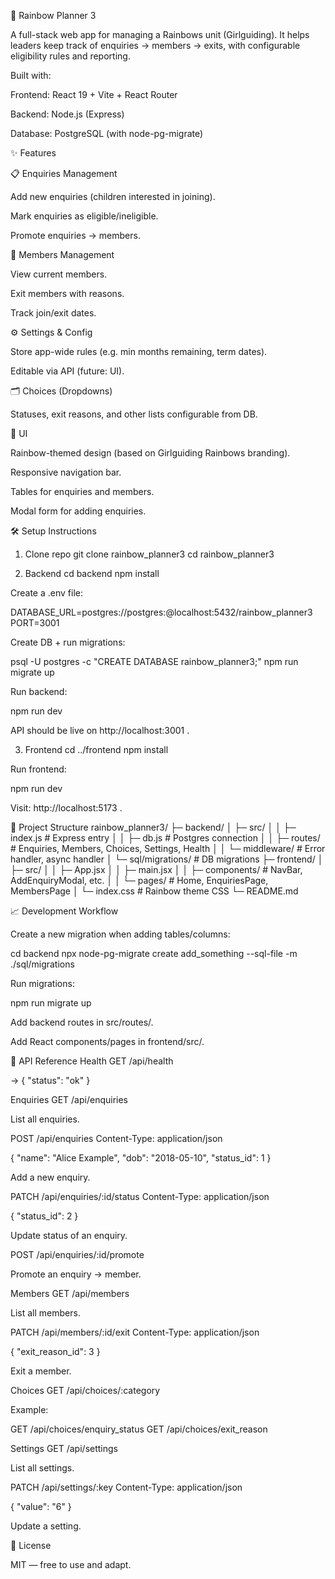 🌈 Rainbow Planner 3

A full-stack web app for managing a Rainbows unit (Girlguiding).
It helps leaders keep track of enquiries → members → exits, with configurable eligibility rules and reporting.

Built with:

Frontend: React 19 + Vite + React Router

Backend: Node.js (Express)

Database: PostgreSQL (with node-pg-migrate)

✨ Features

📋 Enquiries Management

Add new enquiries (children interested in joining).

Mark enquiries as eligible/ineligible.

Promote enquiries → members.

👧 Members Management

View current members.

Exit members with reasons.

Track join/exit dates.

⚙️ Settings & Config

Store app-wide rules (e.g. min months remaining, term dates).

Editable via API (future: UI).

🗂 Choices (Dropdowns)

Statuses, exit reasons, and other lists configurable from DB.

🌈 UI

Rainbow-themed design (based on Girlguiding Rainbows branding).

Responsive navigation bar.

Tables for enquiries and members.

Modal form for adding enquiries.

🛠️ Setup Instructions
1. Clone repo
git clone <your-repo-url> rainbow_planner3
cd rainbow_planner3

2. Backend
cd backend
npm install


Create a .env file:

DATABASE_URL=postgres://postgres:<password>@localhost:5432/rainbow_planner3
PORT=3001


Create DB + run migrations:

psql -U postgres -c "CREATE DATABASE rainbow_planner3;"
npm run migrate up


Run backend:

npm run dev


API should be live on http://localhost:3001
.

3. Frontend
cd ../frontend
npm install


Run frontend:

npm run dev


Visit: http://localhost:5173
.

📂 Project Structure
rainbow_planner3/
├─ backend/
│  ├─ src/
│  │  ├─ index.js         # Express entry
│  │  ├─ db.js            # Postgres connection
│  │  ├─ routes/          # Enquiries, Members, Choices, Settings, Health
│  │  └─ middleware/      # Error handler, async handler
│  └─ sql/migrations/     # DB migrations
├─ frontend/
│  ├─ src/
│  │  ├─ App.jsx
│  │  ├─ main.jsx
│  │  ├─ components/      # NavBar, AddEnquiryModal, etc.
│  │  └─ pages/           # Home, EnquiriesPage, MembersPage
│  └─ index.css           # Rainbow theme CSS
└─ README.md

📈 Development Workflow

Create a new migration when adding tables/columns:

cd backend
npx node-pg-migrate create add_something --sql-file -m ./sql/migrations


Run migrations:

npm run migrate up


Add backend routes in src/routes/.

Add React components/pages in frontend/src/.

📡 API Reference
Health
GET /api/health


→ { "status": "ok" }

Enquiries
GET /api/enquiries


List all enquiries.

POST /api/enquiries
Content-Type: application/json

{
  "name": "Alice Example",
  "dob": "2018-05-10",
  "status_id": 1
}


Add a new enquiry.

PATCH /api/enquiries/:id/status
Content-Type: application/json

{ "status_id": 2 }


Update status of an enquiry.

POST /api/enquiries/:id/promote


Promote an enquiry → member.

Members
GET /api/members


List all members.

PATCH /api/members/:id/exit
Content-Type: application/json

{ "exit_reason_id": 3 }


Exit a member.

Choices
GET /api/choices/:category


Example:

GET /api/choices/enquiry_status
GET /api/choices/exit_reason

Settings
GET /api/settings


List all settings.

PATCH /api/settings/:key
Content-Type: application/json

{ "value": "6" }


Update a setting.

📜 License

MIT — free to use and adapt.